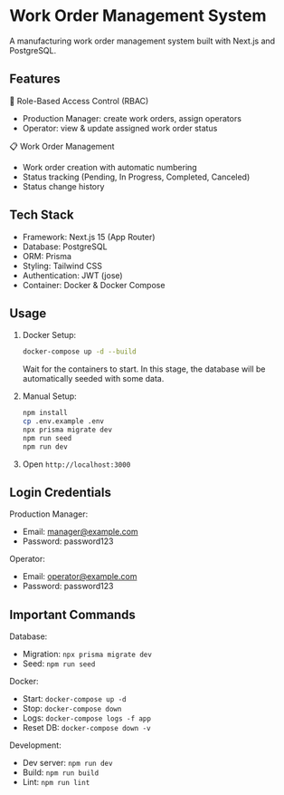 # Work Order Management System

A manufacturing work order management system built with Next.js and PostgreSQL.

## Features

🔐 Role-Based Access Control (RBAC)
- Production Manager: create work orders, assign operators
- Operator: view & update assigned work order status

📋 Work Order Management
- Work order creation with automatic numbering
- Status tracking (Pending, In Progress, Completed, Canceled)
- Status change history

## Tech Stack

- Framework: Next.js 15 (App Router)
- Database: PostgreSQL
- ORM: Prisma
- Styling: Tailwind CSS
- Authentication: JWT (jose)
- Container: Docker & Docker Compose

## Usage

1. Docker Setup:

   ```bash
   docker-compose up -d --build
   ```

   Wait for the containers to start. In this stage, the database will be automatically seeded with some data.

2. Manual Setup:

   ```bash
   npm install
   cp .env.example .env
   npx prisma migrate dev
   npm run seed
   npm run dev
   ```

3. Open ```http://localhost:3000```

## Login Credentials

Production Manager:
- Email: manager@example.com
- Password: password123

Operator:
- Email: operator@example.com
- Password: password123

## Important Commands

Database:
- Migration: ```npx prisma migrate dev```
- Seed: ```npm run seed```

Docker:
- Start: ```docker-compose up -d```
- Stop: ```docker-compose down```
- Logs: ```docker-compose logs -f app```
- Reset DB: ```docker-compose down -v```

Development:
- Dev server: ```npm run dev```
- Build: ```npm run build```
- Lint: ```npm run lint```